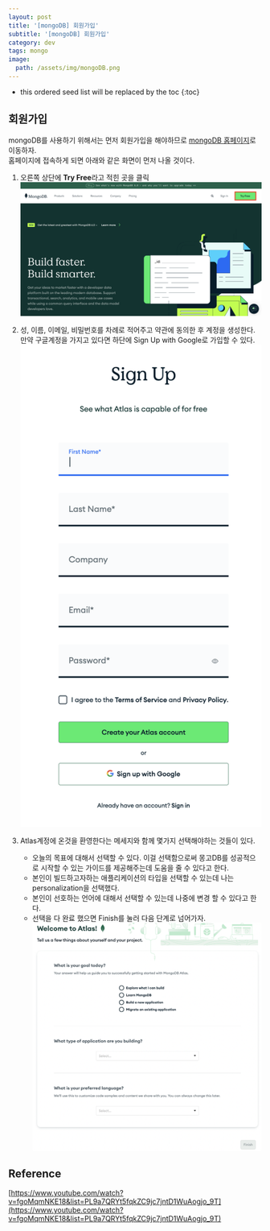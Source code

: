 ```yaml
---
layout: post
title: '[mongoDB] 회원가입'
subtitle: '[mongoDB] 회원가입'
category: dev
tags: mongo
image:
  path: /assets/img/mongoDB.png
---
```


<!-- prettier-ignore -->
* this ordered seed list will be replaced by the toc 
{:toc}

## 회원가입

mongoDB를 사용하기 위해서는 먼저 회원가입을 해야하므로 [mongoDB 홈페이지](https://www.mongodb.com/)로 이동하자.  
홈페이지에 접속하게 되면 아래와 같은 화면이 먼저 나올 것이다.

1. 오른쪽 상단에 **Try Free**라고 적힌 곳을 클릭
   ![mongoDB_register](/assets/img/development/2022-09-28/mongoDB_register.png)

2. 성, 이름, 이메일, 비밀번호를 차례로 적어주고 약관에 동의한 후 계정을 생성한다. 만약 구글계정을 가지고 있다면 하단에 Sign Up with Google로 가입할 수 있다.
   ![mongoDB_sign_up](/assets/img/development/2022-09-28/mongoDB_sign_up.png)

3. Atlas계정에 온것을 환영한다는 메세지와 함께 몇가지 선택해야하는 것들이 있다.
   - 오늘의 목표에 대해서 선택할 수 있다. 이걸 선택함으로써 몽고DB를 성공적으로 시작할 수 있는 가이드를 제공해주는데 도움을 줄 수 있다고 한다.
   - 본인이 빌드하고자하는 애플리케이션의 타입을 선택할 수 있는데 나는 personalization을 선택했다.
   - 본인이 선호하는 언어에 대해서 선택할 수 있는데 나중에 변경 할 수 있다고 한다.
   - 선택을 다 완료 했으면 Finish를 눌러 다음 단계로 넘어가자.
     ![](/assets/img/development/2022-09-28/mongoDB_welcome_atlas.png)

## Reference

[https://www.youtube.com/watch?v=fgoMqmNKE18&list=PL9a7QRYt5fqkZC9jc7jntD1WuAogjo_9T](https://www.youtube.com/watch?v=fgoMqmNKE18&list=PL9a7QRYt5fqkZC9jc7jntD1WuAogjo_9T)
